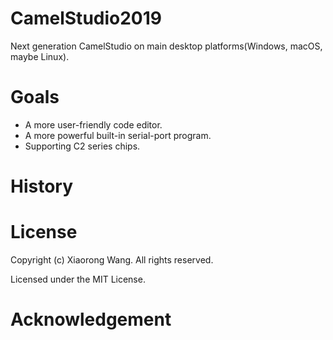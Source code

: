 # CamelStudio2019
Next generation CamelStudio on main desktop platforms(Windows, macOS, maybe Linux).

# Goals
- A more user-friendly code editor.
- A more powerful built-in serial-port program.
- Supporting C2 series chips.

# History

# License
Copyright (c) Xiaorong Wang. All rights reserved.

Licensed under the MIT License.

# Acknowledgement
